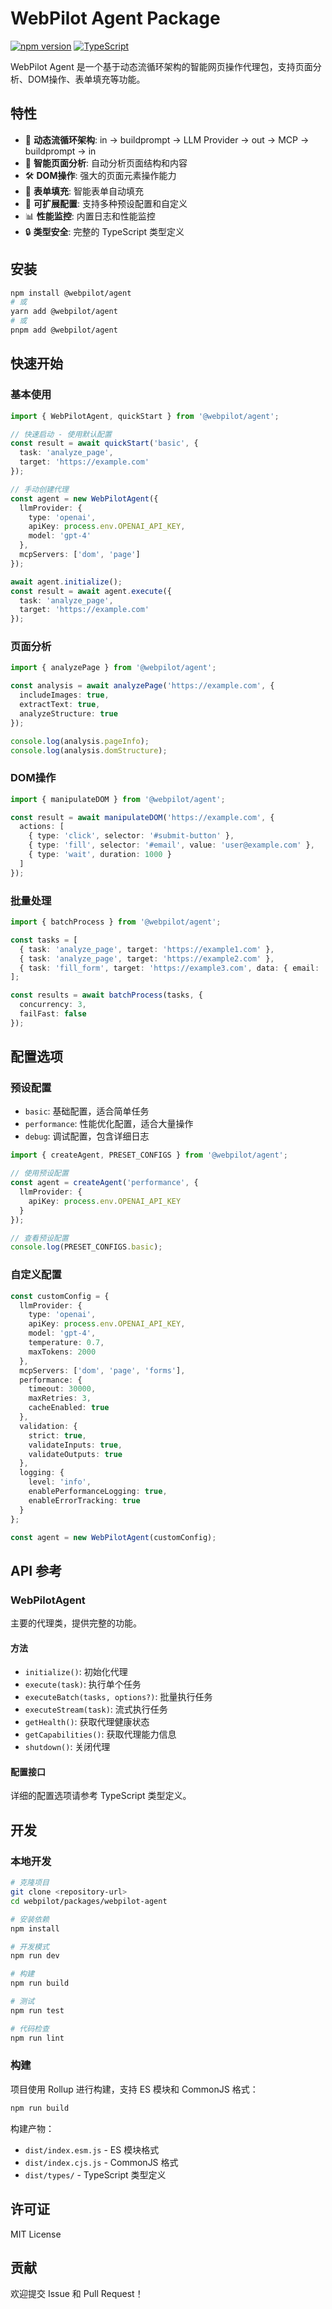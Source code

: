 # WebPilot Agent Package

[![npm version](https://badge.fury.io/js/@webpilot/agent.svg)](https://badge.fury.io/js/@webpilot/agent)
[![TypeScript](https://img.shields.io/badge/TypeScript-Ready-blue.svg)](https://www.typescriptlang.org)

WebPilot Agent 是一个基于动态流循环架构的智能网页操作代理包，支持页面分析、DOM操作、表单填充等功能。

## 特性

- 🔄 **动态流循环架构**: in → buildprompt → LLM Provider → out → MCP → buildprompt → in
- 🎯 **智能页面分析**: 自动分析页面结构和内容
- 🛠️ **DOM操作**: 强大的页面元素操作能力  
- 📝 **表单填充**: 智能表单自动填充
- 🔧 **可扩展配置**: 支持多种预设配置和自定义
- 📊 **性能监控**: 内置日志和性能监控
- 🔒 **类型安全**: 完整的 TypeScript 类型定义

## 安装

```bash
npm install @webpilot/agent
# 或
yarn add @webpilot/agent
# 或
pnpm add @webpilot/agent
```

## 快速开始

### 基本使用

```typescript
import { WebPilotAgent, quickStart } from '@webpilot/agent';

// 快速启动 - 使用默认配置
const result = await quickStart('basic', {
  task: 'analyze_page',
  target: 'https://example.com'
});

// 手动创建代理
const agent = new WebPilotAgent({
  llmProvider: {
    type: 'openai',
    apiKey: process.env.OPENAI_API_KEY,
    model: 'gpt-4'
  },
  mcpServers: ['dom', 'page']
});

await agent.initialize();
const result = await agent.execute({
  task: 'analyze_page',
  target: 'https://example.com'
});
```

### 页面分析

```typescript
import { analyzePage } from '@webpilot/agent';

const analysis = await analyzePage('https://example.com', {
  includeImages: true,
  extractText: true,
  analyzeStructure: true
});

console.log(analysis.pageInfo);
console.log(analysis.domStructure);
```

### DOM操作

```typescript
import { manipulateDOM } from '@webpilot/agent';

const result = await manipulateDOM('https://example.com', {
  actions: [
    { type: 'click', selector: '#submit-button' },
    { type: 'fill', selector: '#email', value: 'user@example.com' },
    { type: 'wait', duration: 1000 }
  ]
});
```

### 批量处理

```typescript
import { batchProcess } from '@webpilot/agent';

const tasks = [
  { task: 'analyze_page', target: 'https://example1.com' },
  { task: 'analyze_page', target: 'https://example2.com' },
  { task: 'fill_form', target: 'https://example3.com', data: { email: 'test@example.com' } }
];

const results = await batchProcess(tasks, {
  concurrency: 3,
  failFast: false
});
```

## 配置选项

### 预设配置

- `basic`: 基础配置，适合简单任务
- `performance`: 性能优化配置，适合大量操作
- `debug`: 调试配置，包含详细日志

```typescript
import { createAgent, PRESET_CONFIGS } from '@webpilot/agent';

// 使用预设配置
const agent = createAgent('performance', {
  llmProvider: {
    apiKey: process.env.OPENAI_API_KEY
  }
});

// 查看预设配置
console.log(PRESET_CONFIGS.basic);
```

### 自定义配置

```typescript
const customConfig = {
  llmProvider: {
    type: 'openai',
    apiKey: process.env.OPENAI_API_KEY,
    model: 'gpt-4',
    temperature: 0.7,
    maxTokens: 2000
  },
  mcpServers: ['dom', 'page', 'forms'],
  performance: {
    timeout: 30000,
    maxRetries: 3,
    cacheEnabled: true
  },
  validation: {
    strict: true,
    validateInputs: true,
    validateOutputs: true
  },
  logging: {
    level: 'info',
    enablePerformanceLogging: true,
    enableErrorTracking: true
  }
};

const agent = new WebPilotAgent(customConfig);
```

## API 参考

### WebPilotAgent

主要的代理类，提供完整的功能。

#### 方法

- `initialize()`: 初始化代理
- `execute(task)`: 执行单个任务
- `executeBatch(tasks, options?)`: 批量执行任务
- `executeStream(task)`: 流式执行任务
- `getHealth()`: 获取代理健康状态
- `getCapabilities()`: 获取代理能力信息
- `shutdown()`: 关闭代理

#### 配置接口

详细的配置选项请参考 TypeScript 类型定义。

## 开发

### 本地开发

```bash
# 克隆项目
git clone <repository-url>
cd webpilot/packages/webpilot-agent

# 安装依赖
npm install

# 开发模式
npm run dev

# 构建
npm run build

# 测试
npm run test

# 代码检查
npm run lint
```

### 构建

项目使用 Rollup 进行构建，支持 ES 模块和 CommonJS 格式：

```bash
npm run build
```

构建产物：
- `dist/index.esm.js` - ES 模块格式
- `dist/index.cjs.js` - CommonJS 格式  
- `dist/types/` - TypeScript 类型定义

## 许可证

MIT License

## 贡献

欢迎提交 Issue 和 Pull Request！
